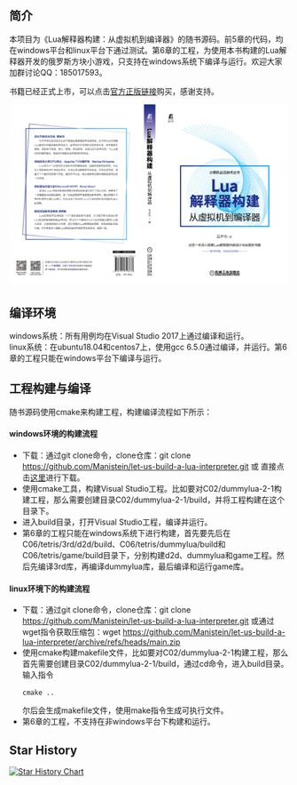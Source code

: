 ## 简介
本项目为《Lua解释器构建：从虚拟机到编译器》的随书源码。前5章的代码，均在windows平台和linux平台下通过测试。第6章的工程，为使用本书构建的Lua解释器开发的俄罗斯方块小游戏，只支持在windows系统下编译与运行。欢迎大家加群讨论QQ：185017593。  

书籍已经正式上市，可以点击[官方正版链接](https://item.m.jd.com/product/13807126.html?gx=RnExlzJaOzKPydRP--twWzz4fQ1sgoXIajtG&ad_od=share&utm_source=androidapp&utm_medium=appshare&utm_campaign=t_335139774&utm_term=Wxfriends)购买，感谢支持。  

![image](https://raw.githubusercontent.com/Manistein/Photos/master/DailyUse/Lua/cover.png)

## 编译环境
windows系统：所有用例均在Visual Studio 2017上通过编译和运行。  
linux系统：在ubuntu18.04和centos7上，使用gcc 6.5.0通过编译，并运行。第6章的工程只能在windows平台下编译与运行。

## 工程构建与编译
随书源码使用cmake来构建工程，构建编译流程如下所示：
#### windows环境的构建流程
* 下载：通过git clone命令，clone仓库：git clone https://github.com/Manistein/let-us-build-a-lua-interpreter.git 或 直接点击[这里](https://github.com/Manistein/let-us-build-a-lua-interpreter/archive/refs/heads/main.zip)进行下载。
* 使用cmake工具，构建Visual Studio工程。比如要对C02/dummylua-2-1构建工程，那么需要创建目录C02/dummylua-2-1/build，并将工程构建在这个目录下。
* 进入build目录，打开Visual Studio工程，编译并运行。
* 第6章的工程只能在windows系统下进行构建，首先要先后在C06/tetris/3rd/d2d/build、C06/tetris/dummylua/build和C06/tetris/game/build目录下，分别构建d2d、dummylua和game工程。然后先编译3rd库，再编译dummylua库，最后编译和运行game库。

#### linux环境下的构建流程
* 下载：通过git clone命令，clone仓库：git clone https://github.com/Manistein/let-us-build-a-lua-interpreter.git 或通过wget指令获取压缩包：wget https://github.com/Manistein/let-us-build-a-lua-interpreter/archive/refs/heads/main.zip
* 使用cmake构建makefile文件，比如要对C02/dummylua-2-1构建工程，那么首先需要创建目录C02/dummylua-2-1/build，通过cd命令，进入build目录。输入指令
  ```
  cmake ..
  ```  
  尔后会生成makefile文件，使用make指令生成可执行文件。
* 第6章的工程，不支持在非windows平台下构建和运行。

## Star History

[![Star History Chart](https://api.star-history.com/svg?repos=Manistein/let-us-build-a-lua-interpreter&type=Date)](https://star-history.com/#Manistein/let-us-build-a-lua-interpreter&Date)

